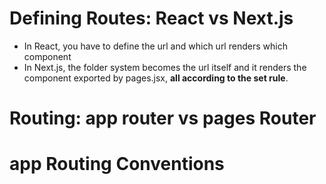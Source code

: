 # Defining Routes: React vs Next.js

- In React, you have to define the url and which url renders which component
- In Next.js, the folder system becomes the url itself and it renders the component exported by pages.jsx, **all according to the set rule**.

# Routing: app router vs pages Router

# app Routing Conventions
